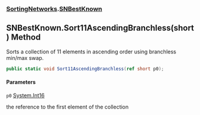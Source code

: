 ### [SortingNetworks](SortingNetworks.md 'SortingNetworks').[SNBestKnown](SortingNetworks.SNBestKnown.md 'SortingNetworks.SNBestKnown')

## SNBestKnown.Sort11AscendingBranchless(short) Method

Sorts a collection of 11 elements in ascending order using branchless min/max swap.

```csharp
public static void Sort11AscendingBranchless(ref short p0);
```
#### Parameters

<a name='SortingNetworks.SNBestKnown.Sort11AscendingBranchless(short).p0'></a>

`p0` [System.Int16](https://docs.microsoft.com/en-us/dotnet/api/System.Int16 'System.Int16')

the reference to the first element of the collection